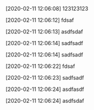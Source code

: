 ﻿[2020-02-11 12:06:08] 123123123

[2020-02-11 12:06:12] fdsaf

[2020-02-11 12:06:13] asdfsdaf

[2020-02-11 12:06:14] sadfsadf

[2020-02-11 12:06:14] sadfsadf

[2020-02-11 12:06:22] fdsaf

[2020-02-11 12:06:23] sadfsadf

[2020-02-11 12:06:24] asdfasdf

[2020-02-11 12:06:24] asdfsdaf

